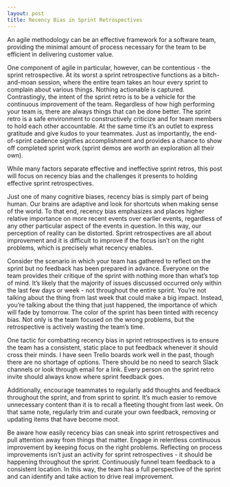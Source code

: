 ```yaml
---
layout: post
title: Recency Bias in Sprint Retrospectives
---
```


An agile methodology can be an effective framework for a software team, providing the minimal amount of process necessary for the team to be efficient in delivering customer value.

One component of agile in particular, however, can be contentious - the sprint retrospective. At its worst a sprint retrospective functions as a bitch-and-moan session, where the entire team takes an hour every sprint to complain about various things. Nothing actionable is captured. Contrastingly, the intent of the sprint retro is to be a vehicle for the continuous improvement of the team. Regardless of how high performing your team is, there are always things that can be done better. The sprint retro is a safe environment to constructively criticize and for team members to hold each other accountable. At the same time it’s an outlet to express gratitude and give kudos to your teammates. Just as importantly, the end-of-sprint cadence signifies accomplishment and provides a chance to show off completed sprint work (sprint demos are worth an exploration all their own).

While many factors separate effective and ineffective sprint retros, this post will focus on recency bias and the challenges it presents to holding effective sprint retrospectives.

Just one of many cognitive biases, recency bias is simply part of being human. Our brains are adaptive and look for shortcuts when making sense of the world. To that end, recency bias emphasizes and places higher relative importance on more recent events over earlier events, regardless of any other particular aspect of the events in question. In this way, our perception of reality can be distorted. Sprint retrospectives are all about improvement and it is difficult to improve if the focus isn’t on the right problems, which is precisely what recency enables.

Consider the scenario in which your team has gathered to reflect on the sprint but no feedback has been prepared in advance. Everyone on the team provides their critique of the sprint with nothing more than what’s top of mind. It’s likely that the majority of issues discussed occurred only within the last few days or week - not throughout the entire sprint. You’re not talking about the thing from last week that could make a big impact. Instead, you’re talking about the thing that just happened, the importance of which will fade by tomorrow. The color of the sprint has been tinted with recency bias. Not only is the team focused on the wrong problems, but the retrospective is actively wasting the team’s time.

One tactic for combatting recency bias in sprint retrospectives is to ensure the team has a consistent, static place to put feedback whenever it should cross their minds. I have seen Trello boards work well in the past, though there are no shortage of options. There should be no need to search Slack channels or look through email for a link. Every person on the sprint retro invite should always know where sprint feedback goes.

Additionally, encourage teammates to regularly add thoughts and feedback throughout the sprint, and from sprint to sprint. It’s much easier to remove unnecessary content than it is to recall a fleeting thought from last week. On that same note, regularly trim and curate your own feedback, removing or updating items that have become moot.

Be aware how easily recency bias can sneak into sprint retrospectives and pull attention away from things that matter. Engage in relentless continuous improvement by keeping focus on the right problems. Reflecting on process improvements isn’t just an activity for sprint retrospectives - it should be happening throughout the sprint. Continuously funnel team feedback to a consistent location. In this way, the team has a full perspective of the sprint and can identify and take action to drive real improvement.
